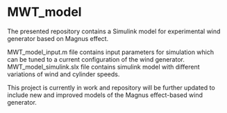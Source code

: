 # MWT_model

The presented repository contains a Simulink model for experimental wind generator based on Magnus effect. 

MWT_model_input.m file contains input parameters for simulation which can be tuned to a current configuration of the wind generator. 
MWT_model_simulink.slx file contains simulink model with different variations of wind and cylinder speeds.

This project is currently in work and repository will be further updated to include new and improved models of the Magnus effect-based wind generator.
